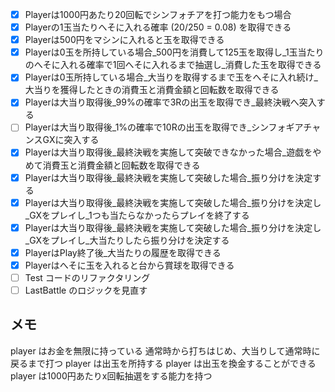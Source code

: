 - [x] Playerは1000円あたり20回転でシンフォチアを打つ能力をもつ場合
- [x] Playerの1玉当たりへそに入れる確率 (20/250 = 0.08) を取得できる
- [x] Playerは500円をマシンに入れると玉を取得できる
- [x] Playerは0玉を所持している場合_500円を消費して125玉を取得し_1玉当たりのへそに入れる確率で1回へそに入れるまで抽選し_消費した玉を取得できる
- [x] Playerは0玉所持している場合_大当りを取得するまで玉をへそに入れ続け_大当りを獲得したときの消費玉と消費金額と回転数を取得できる
- [x] Playerは大当り取得後_99%の確率で3Rの出玉を取得でき_最終決戦へ突入する
- [ ] Playerは大当り取得後_1%の確率で10Rの出玉を取得でき_シンフォギアチャンスGXに突入する
- [x] Playerは大当り取得後_最終決戦を実施して突破できなかった場合_遊戯をやめて消費玉と消費金額と回転数を取得できる
- [x] Playerは大当り取得後_最終決戦を実施して突破した場合_振り分けを決定する
- [x] Playerは大当り取得後_最終決戦を実施して突破した場合_振り分けを決定し_GXをプレイし_1つも当たらなかったらプレイを終了する
- [x] Playerは大当り取得後_最終決戦を実施して突破した場合_振り分けを決定し_GXをプレイし_大当たりしたら振り分けを決定する
- [x] PlayerはPlay終了後_大当たりの履歴を取得できる
- [x] Playerはへそに玉を入れると台から賞球を取得できる
- [ ] Test コードのリファクタリング
- [ ] LastBattle のロジックを見直す

## メモ
player はお金を無限に持っている
通常時から打ちはじめ、大当りして通常時に戻るまで打つ
player は出玉を所持する
player は出玉を換金することができる
player は1000円あたりx回転抽選をする能力を持つ

